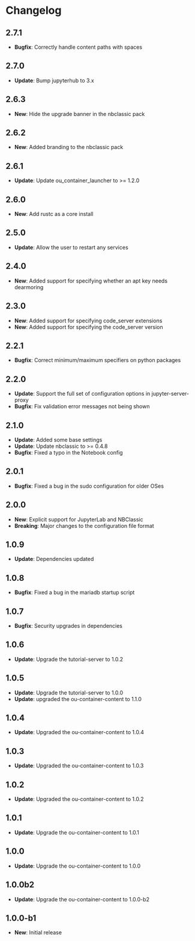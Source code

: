 # Changelog

## 2.7.1

* **Bugfix**: Correctly handle content paths with spaces

## 2.7.0

* **Update**: Bump jupyterhub to 3.x

## 2.6.3

* **New**: Hide the upgrade banner in the nbclassic pack

## 2.6.2

* **New**: Added branding to the nbclassic pack

## 2.6.1

* **Update**: Update ou_container_launcher to >= 1.2.0

## 2.6.0

* **New**: Add rustc as a core install

## 2.5.0

* **Update**: Allow the user to restart any services

## 2.4.0

* **New**: Added support for specifying whether an apt key needs dearmoring

## 2.3.0

* **New**: Added support for specifying code_server extensions
* **New**: Added support for specifying the code_server version

## 2.2.1

* **Bugfix**: Correct minimum/maximum specifiers on python packages

## 2.2.0

* **Update**: Support the full set of configuration options in jupyter-server-proxy
* **Bugfix**: Fix validation error messages not being shown

## 2.1.0

* **Update**: Added some base settings
* **Update**: Update nbclassic to >= 0.4.8
* **Bugfix**: Fixed a typo in the Notebook config

## 2.0.1

* **Bugfix**: Fixed a bug in the sudo configuration for older OSes

## 2.0.0

* **New**: Explicit support for JupyterLab and NBClassic
* **Breaking**: Major changes to the configuration file format

## 1.0.9

* **Update**: Dependencies updated

## 1.0.8

* **Bugfix**: Fixed a bug in the mariadb startup script

## 1.0.7

* **Bugfix**: Security upgrades in dependencies

## 1.0.6

* **Update**: Upgrade the tutorial-server to 1.0.2

## 1.0.5

* **Update**: Upgrade the tutorial-server to 1.0.0
* **Update**: upgraded the ou-container-content to 1.1.0

## 1.0.4

* **Update**: Upgraded the ou-container-content to 1.0.4

## 1.0.3

* **Update**: Upgraded the ou-container-content to 1.0.3

## 1.0.2

* **Update**: Upgraded the ou-container-content to 1.0.2

## 1.0.1

* **Update**: Upgrade the ou-container-content to 1.0.1

## 1.0.0

* **Update**: Upgrade the ou-container-content to 1.0.0

## 1.0.0b2

* **Update**: Upgrade the ou-container-content to 1.0.0-b2

## 1.0.0-b1

* **New**: Initial release
